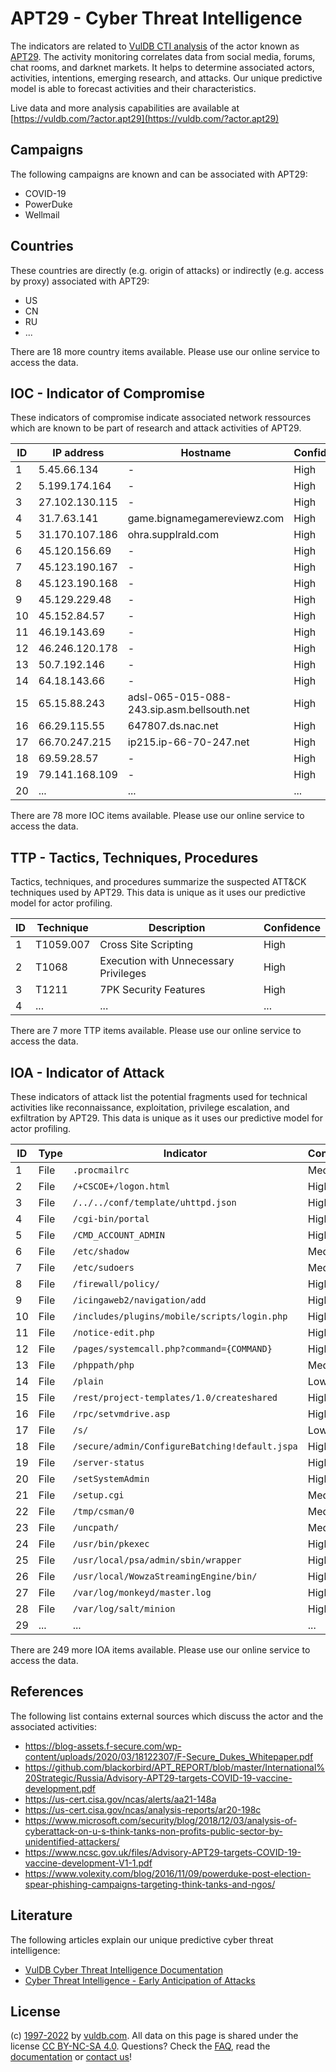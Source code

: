 # APT29 - Cyber Threat Intelligence

The indicators are related to [VulDB CTI analysis](https://vuldb.com/?kb.cti) of the actor known as [APT29](https://vuldb.com/?actor.apt29). The activity monitoring correlates data from social media, forums, chat rooms, and darknet markets. It helps to determine associated actors, activities, intentions, emerging research, and attacks. Our unique predictive model is able to forecast activities and their characteristics.

Live data and more analysis capabilities are available at [https://vuldb.com/?actor.apt29](https://vuldb.com/?actor.apt29)

## Campaigns

The following campaigns are known and can be associated with APT29:

* COVID-19
* PowerDuke
* Wellmail

## Countries

These countries are directly (e.g. origin of attacks) or indirectly (e.g. access by proxy) associated with APT29:

* US
* CN
* RU
* ...

There are 18 more country items available. Please use our online service to access the data.

## IOC - Indicator of Compromise

These indicators of compromise indicate associated network ressources which are known to be part of research and attack activities of APT29.

ID | IP address | Hostname | Confidence
-- | ---------- | -------- | ----------
1 | 5.45.66.134 | - | High
2 | 5.199.174.164 | - | High
3 | 27.102.130.115 | - | High
4 | 31.7.63.141 | game.bignamegamereviewz.com | High
5 | 31.170.107.186 | ohra.supplrald.com | High
6 | 45.120.156.69 | - | High
7 | 45.123.190.167 | - | High
8 | 45.123.190.168 | - | High
9 | 45.129.229.48 | - | High
10 | 45.152.84.57 | - | High
11 | 46.19.143.69 | - | High
12 | 46.246.120.178 | - | High
13 | 50.7.192.146 | - | High
14 | 64.18.143.66 | - | High
15 | 65.15.88.243 | adsl-065-015-088-243.sip.asm.bellsouth.net | High
16 | 66.29.115.55 | 647807.ds.nac.net | High
17 | 66.70.247.215 | ip215.ip-66-70-247.net | High
18 | 69.59.28.57 | - | High
19 | 79.141.168.109 | - | High
20 | ... | ... | ...

There are 78 more IOC items available. Please use our online service to access the data.

## TTP - Tactics, Techniques, Procedures

Tactics, techniques, and procedures summarize the suspected ATT&CK techniques used by APT29. This data is unique as it uses our predictive model for actor profiling.

ID | Technique | Description | Confidence
-- | --------- | ----------- | ----------
1 | T1059.007 | Cross Site Scripting | High
2 | T1068 | Execution with Unnecessary Privileges | High
3 | T1211 | 7PK Security Features | High
4 | ... | ... | ...

There are 7 more TTP items available. Please use our online service to access the data.

## IOA - Indicator of Attack

These indicators of attack list the potential fragments used for technical activities like reconnaissance, exploitation, privilege escalation, and exfiltration by APT29. This data is unique as it uses our predictive model for actor profiling.

ID | Type | Indicator | Confidence
-- | ---- | --------- | ----------
1 | File | `.procmailrc` | Medium
2 | File | `/+CSCOE+/logon.html` | High
3 | File | `/../../conf/template/uhttpd.json` | High
4 | File | `/cgi-bin/portal` | High
5 | File | `/CMD_ACCOUNT_ADMIN` | High
6 | File | `/etc/shadow` | Medium
7 | File | `/etc/sudoers` | Medium
8 | File | `/firewall/policy/` | High
9 | File | `/icingaweb2/navigation/add` | High
10 | File | `/includes/plugins/mobile/scripts/login.php` | High
11 | File | `/notice-edit.php` | High
12 | File | `/pages/systemcall.php?command={COMMAND}` | High
13 | File | `/phppath/php` | Medium
14 | File | `/plain` | Low
15 | File | `/rest/project-templates/1.0/createshared` | High
16 | File | `/rpc/setvmdrive.asp` | High
17 | File | `/s/` | Low
18 | File | `/secure/admin/ConfigureBatching!default.jspa` | High
19 | File | `/server-status` | High
20 | File | `/setSystemAdmin` | High
21 | File | `/setup.cgi` | Medium
22 | File | `/tmp/csman/0` | Medium
23 | File | `/uncpath/` | Medium
24 | File | `/usr/bin/pkexec` | High
25 | File | `/usr/local/psa/admin/sbin/wrapper` | High
26 | File | `/usr/local/WowzaStreamingEngine/bin/` | High
27 | File | `/var/log/monkeyd/master.log` | High
28 | File | `/var/log/salt/minion` | High
29 | ... | ... | ...

There are 249 more IOA items available. Please use our online service to access the data.

## References

The following list contains external sources which discuss the actor and the associated activities:

* https://blog-assets.f-secure.com/wp-content/uploads/2020/03/18122307/F-Secure_Dukes_Whitepaper.pdf
* https://github.com/blackorbird/APT_REPORT/blob/master/International%20Strategic/Russia/Advisory-APT29-targets-COVID-19-vaccine-development.pdf
* https://us-cert.cisa.gov/ncas/alerts/aa21-148a
* https://us-cert.cisa.gov/ncas/analysis-reports/ar20-198c
* https://www.microsoft.com/security/blog/2018/12/03/analysis-of-cyberattack-on-u-s-think-tanks-non-profits-public-sector-by-unidentified-attackers/
* https://www.ncsc.gov.uk/files/Advisory-APT29-targets-COVID-19-vaccine-development-V1-1.pdf
* https://www.volexity.com/blog/2016/11/09/powerduke-post-election-spear-phishing-campaigns-targeting-think-tanks-and-ngos/

## Literature

The following articles explain our unique predictive cyber threat intelligence:

* [VulDB Cyber Threat Intelligence Documentation](https://vuldb.com/?kb.cti)
* [Cyber Threat Intelligence - Early Anticipation of Attacks](https://www.scip.ch/en/?labs.20201022)

## License

(c) [1997-2022](https://vuldb.com/?kb.changelog) by [vuldb.com](https://vuldb.com/?kb.about). All data on this page is shared under the license [CC BY-NC-SA 4.0](https://creativecommons.org/licenses/by-nc-sa/4.0/). Questions? Check the [FAQ](https://vuldb.com/?kb.faq), read the [documentation](https://vuldb.com/?kb) or [contact us](https://vuldb.com/?contact)!
